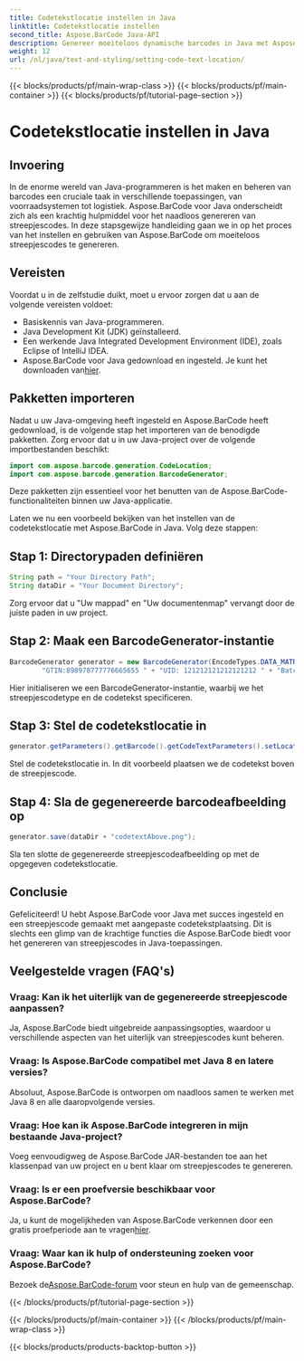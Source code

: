 ```yaml
---
title: Codetekstlocatie instellen in Java
linktitle: Codetekstlocatie instellen
second_title: Aspose.BarCode Java-API
description: Genereer moeiteloos dynamische barcodes in Java met Aspose.BarCode. Volg onze stapsgewijze handleiding voor het aanpassen van codeteksten en verbeter de functionaliteit van uw toepassing.
weight: 12
url: /nl/java/text-and-styling/setting-code-text-location/
---
```


{{< blocks/products/pf/main-wrap-class >}}
{{< blocks/products/pf/main-container >}}
{{< blocks/products/pf/tutorial-page-section >}}

# Codetekstlocatie instellen in Java


## Invoering

In de enorme wereld van Java-programmeren is het maken en beheren van barcodes een cruciale taak in verschillende toepassingen, van voorraadsystemen tot logistiek. Aspose.BarCode voor Java onderscheidt zich als een krachtig hulpmiddel voor het naadloos genereren van streepjescodes. In deze stapsgewijze handleiding gaan we in op het proces van het instellen en gebruiken van Aspose.BarCode om moeiteloos streepjescodes te genereren.

## Vereisten

Voordat u in de zelfstudie duikt, moet u ervoor zorgen dat u aan de volgende vereisten voldoet:

- Basiskennis van Java-programmeren.
- Java Development Kit (JDK) geïnstalleerd.
- Een werkende Java Integrated Development Environment (IDE), zoals Eclipse of IntelliJ IDEA.
-  Aspose.BarCode voor Java gedownload en ingesteld. Je kunt het downloaden van[hier](https://releases.aspose.com/barcode/java/).

## Pakketten importeren

Nadat u uw Java-omgeving heeft ingesteld en Aspose.BarCode heeft gedownload, is de volgende stap het importeren van de benodigde pakketten. Zorg ervoor dat u in uw Java-project over de volgende importbestanden beschikt:

```java
import com.aspose.barcode.generation.CodeLocation;
import com.aspose.barcode.generation.BarcodeGenerator;
```

Deze pakketten zijn essentieel voor het benutten van de Aspose.BarCode-functionaliteiten binnen uw Java-applicatie.

Laten we nu een voorbeeld bekijken van het instellen van de codetekstlocatie met Aspose.BarCode in Java. Volg deze stappen:

## Stap 1: Directorypaden definiëren

```java
String path = "Your Directory Path";
String dataDir = "Your Document Directory";
```

Zorg ervoor dat u "Uw mappad" en "Uw documentenmap" vervangt door de juiste paden in uw project.

## Stap 2: Maak een BarcodeGenerator-instantie

```java
BarcodeGenerator generator = new BarcodeGenerator(EncodeTypes.DATA_MATRIX,
        "GTIN:898978777776665655 " + "UID: 121212121212121212 " + "Batch:GH768 " + "Exp.Date:150923");
```

Hier initialiseren we een BarcodeGenerator-instantie, waarbij we het streepjescodetype en de codetekst specificeren.

## Stap 3: Stel de codetekstlocatie in

```java
generator.getParameters().getBarcode().getCodeTextParameters().setLocation(CodeLocation.ABOVE);
```

Stel de codetekstlocatie in. In dit voorbeeld plaatsen we de codetekst boven de streepjescode.

## Stap 4: Sla de gegenereerde barcodeafbeelding op

```java
generator.save(dataDir + "codetextAbove.png");
```

Sla ten slotte de gegenereerde streepjescodeafbeelding op met de opgegeven codetekstlocatie.

## Conclusie

Gefeliciteerd! U hebt Aspose.BarCode voor Java met succes ingesteld en een streepjescode gemaakt met aangepaste codetekstplaatsing. Dit is slechts een glimp van de krachtige functies die Aspose.BarCode biedt voor het genereren van streepjescodes in Java-toepassingen.

## Veelgestelde vragen (FAQ's)

### Vraag: Kan ik het uiterlijk van de gegenereerde streepjescode aanpassen?
Ja, Aspose.BarCode biedt uitgebreide aanpassingsopties, waardoor u verschillende aspecten van het uiterlijk van streepjescodes kunt beheren.

### Vraag: Is Aspose.BarCode compatibel met Java 8 en latere versies?
Absoluut, Aspose.BarCode is ontworpen om naadloos samen te werken met Java 8 en alle daaropvolgende versies.

### Vraag: Hoe kan ik Aspose.BarCode integreren in mijn bestaande Java-project?
Voeg eenvoudigweg de Aspose.BarCode JAR-bestanden toe aan het klassenpad van uw project en u bent klaar om streepjescodes te genereren.

### Vraag: Is er een proefversie beschikbaar voor Aspose.BarCode?
 Ja, u kunt de mogelijkheden van Aspose.BarCode verkennen door een gratis proefperiode aan te vragen[hier](https://releases.aspose.com/).

### Vraag: Waar kan ik hulp of ondersteuning zoeken voor Aspose.BarCode?
 Bezoek de[Aspose.BarCode-forum](https://forum.aspose.com/c/barcode/13) voor steun en hulp van de gemeenschap.

{{< /blocks/products/pf/tutorial-page-section >}}

{{< /blocks/products/pf/main-container >}}
{{< /blocks/products/pf/main-wrap-class >}}

{{< blocks/products/products-backtop-button >}}
